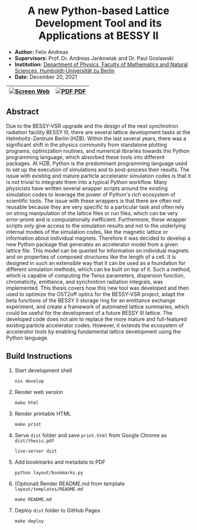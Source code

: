 <h1 align="center">A new Python-based Lattice Development Tool and its
Applications at BESSY II</h1>

- **Author:** Felix Andreas
- **Supervisors:** Prof. Dr. Andreas Jankowiak and Dr. Paul Goslawski
- **Institution:** [Department of Physics, Faculty of Mathematics and
Natural Sciences, Humboldt-Universität zu
Berlin](https://www.physik.hu-berlin.de)
- **Date:** December 20, 2021

<div align="center">

| [![Screen](https://api.iconify.design/carbon:screen.svg) Web](https://felix-andreas.github.io/master-thesis/) | [![PDF](https://api.iconify.design/carbon:document-pdf.svg) PDF](https://felix-andreas.github.io/master-thesis/thesis.pdf) |
| - | - |

</div>

## Abstract

Due to the BESSY-VSR upgrade and the design of the next synchrotron
radiation facility BESSY III, there are several lattice development
tasks at the Helmholtz-Zentrum Berlin (HZB). Within the last several
years, there was a significant shift in the physics community from
standalone plotting programs, optimization routines, and numerical
libraries towards the Python programming language, which absorbed these
tools into different packages. At HZB, Python is the predominant
programming language used to set up the execution of simulations and to
post-process their results. The issue with existing and mature particle
accelerator simulation codes is that it is not trivial to integrate them
into a typical Python workflow. Many physicists have written several
wrapper scripts around the existing simulation codes to leverage the
power of Python's rich ecosystem of scientific tools. The issue with
these wrappers is that there are often not reusable because they are
very specific to a particular task and often rely on string manipulation
of the lattice files or run files, which can be very error-prone and is
computationally inefficient. Furthermore, these wrapper scripts only
give access to the simulation results and not to the underlying internal
models of the simulation codes, like the magnetic lattice or information
about individual magnets. Therefore it was decided to develop a new
Python package that generates an accelerator model from a given lattice
file. This model can be queried for information on individual magnets
and on properties of composed structures like the length of a cell. It
is designed in such an extensible way that it can be used as a
foundation for different simulation methods, which can be built on top
of it. Such a method, which is capable of computing the Twiss
parameters, dispersion function, chromaticity, emittance, and
synchrotron radiation integrals, was implemented. This thesis covers how
this new tool was developed and then used to optimize the O5T2off optics
for the BESSY-VSR project, adapt the beta functions of the BESSY II
storage ring for an emittance exchange experiment, and create a
framework of automated lattice summaries, which could be useful for the
development of a future BESSY III lattice. The developed code does not
aim to replace the more mature and full-featured existing particle
accelerator codes. However, it extends the ecosystem of accelerator
tools by enabling fundamental lattice development using the Python
language.

## Build Instructions

1. Start development shell

    ```console
    nix develop
    ```

1. Render web version

    ```console
    make html
    ```

1. Render printable HTML

    ```console
    make print
    ```
1. Serve `dist` folder and save `print.html` from Google Chrome as `dist/thesis.pdf`

    ```console
    live-server dist
    ```

1. Add bookmarks and metadata to PDF

    ```console
    python layout/bookmarks.py
    ```

1. (Optional) Render README.md from template `layout/templates/README.md`

    ```console
    make README.md
    ```

1. Deploy `dist` folder to GitHub Pages

    ```console
    make deploy
    ```
